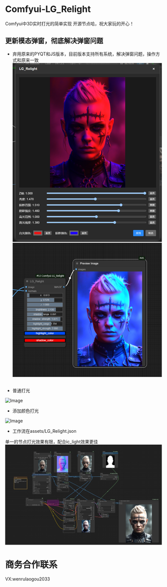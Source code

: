 # Comfyui-LG_Relight

Comfyui中3D实时打光的简单实现
开源节点哈，祝大家玩的开心！

## 更新模态弹窗，彻底解决弹窗问题 
- 弃用原来的PYQT和JS版本，目前版本支持所有系统，解决弹窗问题，操作方式和原来一致
![Image](./assets/BASE.png)
![Image](./assets/BASIC.png)

##
* 普通打光

![Image](./assets/base.gif)

* 添加颜色打光

![Image](./assets/color_relight.gif)

* 工作流在assets/LG_Relight.json

单一的节点打光效果有限，配合ic_light效果更佳
![Image](./assets/show.png)

# 商务合作联系
VX:wenrulaogou2033
